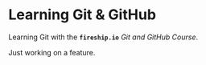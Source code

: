 # Learning Git & GitHub

Learning Git with the **`fireship.io`** *Git and GitHub Course*.

Just working on a feature.
